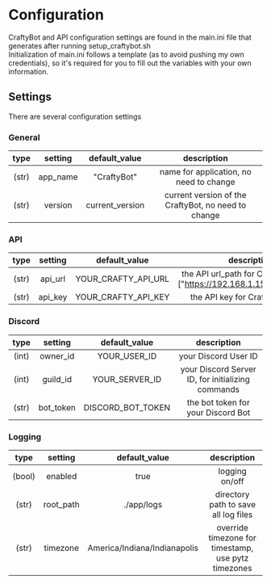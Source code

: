 # Configuration

CraftyBot and API configuration settings are found in the main.ini file that generates after running setup_craftybot.sh  
Initialization of main.ini follows a template (as to avoid pushing my own credentials), so it's required for you to fill out the variables with your own information.  

## Settings

There are several configuration settings  

### General

| type   | setting   | default_value    | description                                          |
| :----: | :-------: | :--------------: | :--------------------------------------------------: |
| (str)  | app_name  | "CraftyBot"      | name for application, no need to change              |
| (str)  | version   | current_version  | current version of the CraftyBot, no need to change  |

### API

| type   | setting  | default_value        | description                                                                   |
| :----: | :------: | :------------------: | :---------------------------------------------------------------------------: |
| (str)  | api_url  | YOUR_CRAFTY_API_URL  | the API url_path for Crafty Controller \["https://192.168.1.158:8443/api/v2]  |
| (str)  | api_key  | YOUR_CRAFTY_API_KEY  | the API key for Crafty Controller                                             |

### Discord

| type   | setting    | default_value      | description                                        |
| :----: | :--------: | :----------------: | :------------------------------------------------: |
| (int)  | owner_id   | YOUR_USER_ID       | your Discord User ID                               |
| (int)  | guild_id   | YOUR_SERVER_ID     | your Discord Server ID, for initializing commands  |
| (str)  | bot_token  | DISCORD_BOT_TOKEN  | the bot token for your Discord Bot                 |

### Logging

| type   | setting    | default_value                      | description                                              |
| :----: | :--------: | :--------------------------------: | :------------------------------------------------------: |
| (bool) | enabled    | true                               | logging on/off                                           |
| (str)  | root_path  | ./app/logs                         | directory path to save all log files                     |
| (str)  | timezone   | America/Indiana/Indianapolis       | override timezone for timestamp, use pytz timezones      |